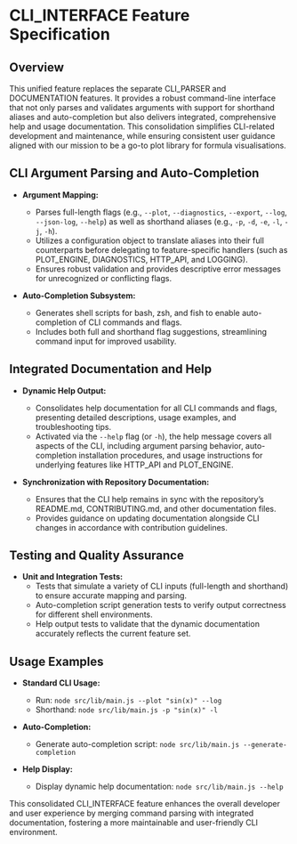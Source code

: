# CLI_INTERFACE Feature Specification

## Overview
This unified feature replaces the separate CLI_PARSER and DOCUMENTATION features. It provides a robust command-line interface that not only parses and validates arguments with support for shorthand aliases and auto-completion but also delivers integrated, comprehensive help and usage documentation. This consolidation simplifies CLI-related development and maintenance, while ensuring consistent user guidance aligned with our mission to be a go-to plot library for formula visualisations.

## CLI Argument Parsing and Auto-Completion
- **Argument Mapping:**
  - Parses full-length flags (e.g., `--plot`, `--diagnostics`, `--export`, `--log`, `--json-log`, `--help`) as well as shorthand aliases (e.g., `-p`, `-d`, `-e`, `-l`, `-j`, `-h`).
  - Utilizes a configuration object to translate aliases into their full counterparts before delegating to feature-specific handlers (such as PLOT_ENGINE, DIAGNOSTICS, HTTP_API, and LOGGING).
  - Ensures robust validation and provides descriptive error messages for unrecognized or conflicting flags.

- **Auto-Completion Subsystem:**
  - Generates shell scripts for bash, zsh, and fish to enable auto-completion of CLI commands and flags.
  - Includes both full and shorthand flag suggestions, streamlining command input for improved usability.

## Integrated Documentation and Help
- **Dynamic Help Output:**
  - Consolidates help documentation for all CLI commands and flags, presenting detailed descriptions, usage examples, and troubleshooting tips.
  - Activated via the `--help` flag (or `-h`), the help message covers all aspects of the CLI, including argument parsing behavior, auto-completion installation procedures, and usage instructions for underlying features like HTTP_API and PLOT_ENGINE.

- **Synchronization with Repository Documentation:**
  - Ensures that the CLI help remains in sync with the repository’s README.md, CONTRIBUTING.md, and other documentation files.
  - Provides guidance on updating documentation alongside CLI changes in accordance with contribution guidelines.

## Testing and Quality Assurance
- **Unit and Integration Tests:**
  - Tests that simulate a variety of CLI inputs (full-length and shorthand) to ensure accurate mapping and parsing.
  - Auto-completion script generation tests to verify output correctness for different shell environments.
  - Help output tests to validate that the dynamic documentation accurately reflects the current feature set.

## Usage Examples
- **Standard CLI Usage:**
  - Run: `node src/lib/main.js --plot "sin(x)" --log`
  - Shorthand: `node src/lib/main.js -p "sin(x)" -l`

- **Auto-Completion:**
  - Generate auto-completion script: `node src/lib/main.js --generate-completion`

- **Help Display:**
  - Display dynamic help documentation: `node src/lib/main.js --help`

This consolidated CLI_INTERFACE feature enhances the overall developer and user experience by merging command parsing with integrated documentation, fostering a more maintainable and user-friendly CLI environment.